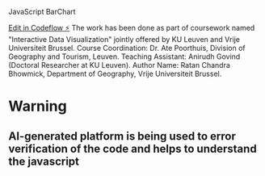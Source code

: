 JavaScript BarChart

[Edit in Codeflow ⚡️](https://stackblitz.com/~/github.com/Ratan1995/Bar-Chart-re-creation-using-JavaScript)
The work has been done as part of coursework named "Interactive Data Visualization" jointly offered by KU Leuven and Vrije Universiteit Brussel. 
Course Coordination: Dr. Ate Poorthuis, Division of Geography and Tourism, Leuven.
Teaching Assistant: Anirudh Govind (Doctoral Researcher at KU Leuven). 
Author Name: Ratan Chandra Bhowmick, Department of Geography, Vrije Universiteit Brussel.

# Warning #
## AI-generated platform is being used to error verification of the code and helps to understand the javascript ##
